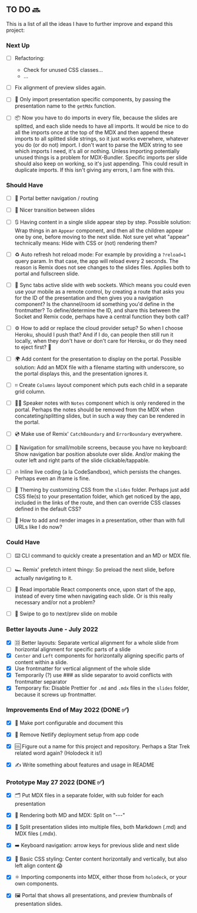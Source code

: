 ## TO DO 🔜

This is a list of all the ideas I have to further improve and expand this project:

### Next Up

- [ ] Refactoring:

  - Check for unused CSS classes...
  - ...

- [ ] Fix alignment of preview slides again.

- [ ] 🔂 Only import presentation specific components, by passing the presentation name to the `getMdx` function.

- [ ] 📦 Now you have to do imports in every file, because the slides are splitted, and each slide needs to have all imports. It would be nice to do all the imports once at the top of the MDX and then append these imports to all splitted slide strings, so it just works everwhere, whatever you do (or do not) import. I don't want to parse the MDX string to see which imports I need, it's all or nothing. Unless importing potentially unused things is a problem for MDX-Bundler. Specific imports per slide should also keep on working, so it's just appending. This could result in duplicate imports. If this isn't giving any errors, I am fine with this.

### Should Have

- [ ] 🚸 Portal better navigation / routing

- [ ] 🔁 Nicer transition between slides

- [ ] 🔃 Having content in a single slide appear step by step. Possible solution: Wrap things in an `Appear` component, and then all the children appear one by one, before moving to the next slide. Not sure yet what "appear" technically means: Hide with CSS or (not) rendering them?

- [ ] ♻️ Auto refresh hot reload mode: For example by providing a `?reload=1` query param. In that case, the app will reload every 2 seconds. The reason is Remix does not see changes to the slides files. Applies both to portal and fullscreen slide.

- [ ] 🔌 Sync tabs active slide with web sockets. Which means you could even use your mobile as a remote control, by creating a route that asks you for the ID of the presentation and then gives you a navigation component? Is the channel/room id something you'd define in the frontmatter? To define/determine the ID, and share this between the Socket and Remix code, perhaps have a central function they both call?

- [ ] ⚙️ How to add or replace the cloud provider setup? So when I choose Heroku, should I push that? And if I do, can people then still run it locally, when they don't have or don't care for Heroku, or do they need to eject first? 🤔

- [ ] 🌍 Add content for the presentation to display on the portal. Possible solution: Add an MDX file with a filename starting with underscore, so the portal displays this, and the presentation ignores it.

- [ ] ⌗ Create `Columns` layout component which puts each child in a separate grid column.

- [ ] 👩‍🏫 Speaker notes with `Notes` component which is only rendered in the portal. Perhaps the notes should be removed from the MDX when concateting/splitting slides, but in such a way they can be rendered in the portal.

- [ ] 💿 Make use of Remix' `CatchBoundary` and `ErrorBoundary` everywhere.

- [ ] 🤳 Navigation for small/mobile screens, because you have no keyboard: Show navigation bar position absolute over slide. And/or making the outer left and right parts of the slide clickable/tappable.

- [ ] 🔥 Inline live coding (a la CodeSandbox), which persists the changes. Perhaps even an iframe is fine.

- [ ] 🎡 Theming by customizing CSS from the `slides` folder. Perhaps just add CSS file(s) to your presentation folder, which get noticed by the app, included in the links of the route, and then can override CSS classes defined in the default CSS?

- [ ] 📸 How to add and render images in a presentation, other than with full URLs like I do now?

### Could Have

- [ ] ⌨️ CLI command to quickly create a presentation and an MD or MDX file.

- [ ] 🏎 Remix' prefetch intent thingy: So preload the next slide, before actually navigating to it.

- [ ] 🐞 Read importable React components once, upon start of the app, instead of every time when navigating each slide. Or is this really necessary and/or not a problem?

- [ ] 📱 Swipe to go to next/prev slide on mobile

### Better layouts June - July 2022

- [x] 🈁 Better layouts: Separate vertical alignment for a whole slide from horizontal alignment for specific parts of a slide
- [x] `Center` and `Left` components for horizontally aligning specific parts of content within a slide.
- [x] Use frontmatter for vertical alignment of the whole slide
- [x] Temporarily (?) use ### as slide separator to avoid conflicts with frontmatter separator
- [x] Temporary fix: Disable Prettier for `.md` and `.mdx` files in the `slides` folder, because it screws up frontmatter.

### Improvements End of May 2022 (DONE ✅)

- [x] 🚪 Make port configurable and document this

- [x] 📵 Remove Netlify deployment setup from app code

- [x] 🆒 Figure out a name for this project and repository. Perhaps a Star Trek related word again? (Holodeck it is!)

- [x] ✍️ Write something about features and usage in README

### Prototype May 27 2022 (DONE ✅)

- [x] 🗂 Put MDX files in a separate folder, with sub folder for each presentation

- [x] 📄 Rendering both MD and MDX: Split on "---"

- [x] 📃 Split presentation slides into multiple files, both Markdown (.md) and MDX files (.mdx).

- [x] ➡️ Keyboard navigation: arrow keys for previous slide and next slide

- [x] 💅 Basic CSS styling: Center content horizontally and vertically, but also left align content 😱

- [x] ⚛️ Importing components into MDX, either those from `holodeck`, or your own components.

- [x] 🖼 Portal that shows all presentations, and preview thumbnails of presentation slides.
